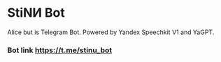 # StiNИ Bot
Alice but is Telegram Bot. Powered by Yandex Speechkit V1 and YaGPT.

### Bot link https://t.me/stinu_bot
